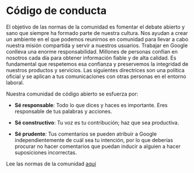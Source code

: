 # Código de conducta

El objetivo de las normas de la comunidad es fomentar el debate abierto y sano que siempre ha formado parte de nuestra cultura. Nos ayudan a crear un ambiente en el que podemos reunirnos en comunidad para llevar a cabo nuestra misión compartida y servir a nuestros usuarios. Trabajar en Google conlleva una enorme responsabilidad. Millones de personas confían en nosotros cada día para obtener información fiable y de alta calidad. Es fundamental que respetemos esa confianza y preservemos la integridad de nuestros productos y servicios. Las siguientes directrices son una política oficial y se aplican a tus comunicaciones con otras personas en el entorno laboral.

Nuestra comunidad de código abierto se esfuerza por:

* **Sé responsable**: Todo lo que dices y haces es importante. Eres responsable de tus palabras y acciones.

* **Sé constructivo**: Tu voz es tu contribución; haz que sea productiva.

* **Sé prudente**: Tus comentarios se pueden atribuir a Google independientemente de cuál sea tu intención, por lo que deberías procurar no hacer comentarios que puedan inducir a alguien a hacer suposiciones incorrectas.

Lee las normas de la comunidad [aquí](https://about.google/community-guidelines/)
